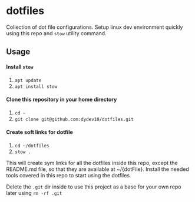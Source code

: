 # dotfiles

Collection of dot file configurations. Setup linux dev environment quickly using this repo and `stow` utility command.

## Usage

#### Install `stow`
1. `apt update`
2. `apt install stow`

#### Clone this repository in your home directory

1. `cd ~`
2.  `git clone git@github.com:dydev10/dotfiles.git`

#### Create soft links for dotfile

1. `cd ~/dotfiles`
2. `stow .`

This will create sym links for all the dotfiles inside this repo, except the README.md file, so that they are available at ~/{dotFile}.
Install the needed tools covered in this repo to start using the dotfiles.

Delete the `.git` dir inside to use this project as a base for your own repo later using `rm -rf .git`
